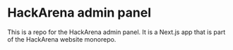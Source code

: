 # HackArena admin panel

This is a repo for the HackArena admin panel. It is a Next.js app that is part of the HackArena website monorepo.

